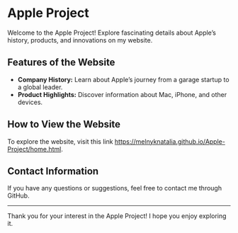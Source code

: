 # Apple Project

Welcome to the Apple Project! Explore fascinating details about Apple’s history, products, and innovations on my website.

## Features of the Website

- **Company History:** Learn about Apple’s journey from a garage startup to a global leader.
- **Product Highlights:** Discover information about Mac, iPhone, and other devices.

## How to View the Website

To explore the website, visit this link https://melnyknatalia.github.io/Apple-Project/home.html.

## Contact Information

If you have any questions or suggestions, feel free to contact me through GitHub.

---

Thank you for your interest in the Apple Project! I hope you enjoy exploring it.

